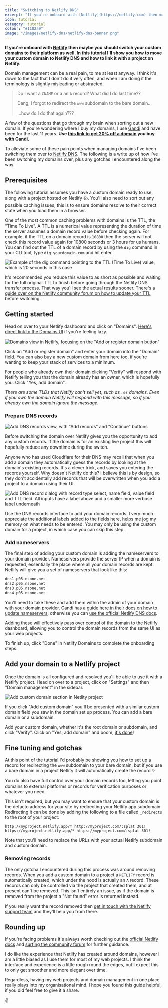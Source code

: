 ```yaml
---
title: "Switching to Netlify DNS"
excerpt: "If you're onboard with [Netlify](https://netlify.com) then maybe you should switch your custom domains to their platform as well. In this tutorial I'll show you how to move your custom domain to Netlify DNS and how to link it with a project on Netlify."
icon: tutorial
category: tutorial
colour: "#1182a9"
image: "/images/netlify-dns/netlify-dns-banner.png"
---
```


**If you're onboard with [Netlify](https://netlify.com) then maybe you should switch your custom domains to their platform as well. In this tutorial I'll show you how to move your custom domain to Netlify DNS and how to link it with a project on Netlify.**

Domain management can be a real pain, to me at least anyway. I think it's down to the fact that I don't do it very often, and when I am doing it the terminology is slightly misleading or abstracted.

> Do I want a `CNAME` or a an `A` record? What did I do last time??
>
> Dang, I forgot to redirect the `www` subdomain to the bare domain…
>
> …how do I do that again???

A few of the questions that go through my brain when sorting out a new domain. If you're wondering where I buy my domains, I use [Gandi](https://gandi.link/f/e20f1f35) and have been for the last 11 years. **Use [this link to get 20% off a domain](https://gandi.link/f/e20f1f35) you buy with Gandi.**

To alleviate some of these pain points when managing domains I've been switching them over to [Netlify DNS](https://docs.netlify.com/domains-https/netlify-dns/). The following is a write up of how I've been switching my domains over, plus any gotchas I encountered along the way.

## Prerequisites

The following tutorial assumes you have a custom domain ready to use, along with a project hosted on Netlify 👍. You'll also need to sort out any possible caching issues, this is to ensure domains resolve to their correct state when you load them in a browser.

One of the most common caching problems with domains is the TTL, the "Time To Live". A TTL is a numerical value representing the duration of time the server assumes a domain record value before checking again. For example, if the TTL on a domain record is `10800` then the server will not check this record value again for 10800 seconds or 3 hours for us humans. You can find out the TTL of a domain record by using the `dig` command in your CLI tool, type `dig yourdomain.com` and hit enter.

![Example of the dig command pointing to the TTL (Time To Live) value, which is 20 seconds in this case](/images/netlify-dns/dig-example.png)

It's recommended you reduce this value to as short as possible and waiting for the full original TTL to finish before going through the Netlify DNS transfer process. That way you'll see the actual results sooner. There's a [guide over on the Netlify community forum on how to update your TTL](https://community.netlify.com/t/support-guide-minimal-downtime-for-a-live-site-dns-migration/141) before switching.

## Getting started

Head on over to your Netlify dashboard and click on "Domains". [Here's direct link to the Domains UI](https://app.netlify.com/dns) if you're feeling lazy.

![Domains view in Netlify, focusing on the "Add or register domain button"](/images/netlify-dns/add-domain-button.png)

Click on "Add or register domain" and enter your domain into the "Domain" field. You can also buy a new custom domain from here too, if you're wanting to keep your stack of services to a minimum.

For people who already own their domain clicking "Verify" will respond with Netlify telling you that the domain already has an owner, which is hopefully you. Click "Yes, add domain".

_There are some TLDs that Netlify can't sell yet, such as `.es` domains. Even if you own the domain Netlify will respond with this message, so if you already own the domain ignore the message._

### Prepare DNS records

![Add DNS records view, with "Add records" and "Continue" buttons](/images/netlify-dns/add-records.png)

Before switching the domain over Netlify gives you the opportunity to add any custom records. If the domain is for an existing live project this will hopefully reduce any downtime during the switch.

Anyone who has used Cloudflare for their DNS may recall that when you add a domain they automatically guess the records by looking at the domain's existing records. It's a clever trick, and saves you entering the records yourself. Why doesn't Netlify do this? I believe this is by design, so they don't accidentally add records that will be overwritten when you add a project to a domain using their UI.

![Add DNS record dialog with record type select, name field, value field and TTL field. All inputs have a label above and a smaller more verbose label underneath](/images/netlify-dns/add-record-dialog.png)

Use the DNS records interface to add your domain records. I very much appreciate the additional labels added to the fields here, helps me jog my memory on what needs to be entered. You may only be using the custom domain for a project, in which case you can skip this step.

### Add nameservers

The final step of adding your custom domain is adding the nameservers to your domain provider. Nameservers provide the server IP when a domain is requested, essentially the place where all your domain records are kept. Netlify will give you a set of nameservers that look like this:

``` txt
dns1.p05.nsone.net
dns2.p05.nsone.net
dns3.p05.nsone.net
dns4.p05.nsone.net
```

You'll need to take these and add them within the admin of your domain with your domain provider. Gandi has a guide [here in their docs on how to update nameservers](https://docs.gandi.net/en/domain_names/common_operations/changing_nameservers.html#switching-to-external-nameservers), otherwise you can [use the official Netlify DNS docs](https://docs.netlify.com/domains-https/netlify-dns/delegate-to-netlify/).

Adding these will effectively pass over control of the domain to the Netlify dashboard, allowing you to control the domain records from the same UI as your web projects.

To finish up, click "Done" in Netlify Domains to complete the onboarding steps.

## Add your domain to a Netlify project

Once the domain is all configured and resolved you'll be able to use it with a Netlify project. Head on over to a project, click on "Settings" and then "Domain management" in the sidebar.

![Add custom domain section in Netlity project](/images/netlify-dns/add-custom-domain.png)

If you click "Add custom domain" you'll be presented with a similar custom domain field you saw in the domain set up process. You can add a bare domain or a subdomain.

Add your custom domain, whether it's the root domain or subdomain, and click "Verify". Click on "Yes, add domain" and boom, [it's done](https://twitter.com/cassidoo/status/1285616015620046849)!

## Fine tuning and gotchas

At this point of the tutorial I'd probably be showing you how to set up a record for redirecting the `www` subdomain to your bare domain, but if you use a bare domain in a project Netlify it will automatically create the record ✨

You do also have full control over your domain records too, letting you point domains to external platforms or records for verification purposes or whatever you need.

This isn't required, but you may want to ensure that your custom domain is the defacto address for your site by redirecting your Netlify app subdomain. Redirecting it can be done by adding the following to a file called `_redirects` to the root of your project:

```
http://myproject.netlify.app/* http://myproject.com/:splat 301!
https://myproject.netlify.app/* https://myproject.com/:splat 301!
```

Note that you'll need to replace the URLs with your actual Netlify subdomain and custom domain.

### Removing records

The only gotcha I encountered during this process was around removing records. When you add a custom domain to a project a `NETLIFY` record is automatically created, which under the hood is actually an `A` record. These records can only be controlled via the project that created them, and at present can't be removed. This isn't entirely an issue, as if the domain is removed from the project a "Not found" error is returned instead.

If you really want the record removed then [get in touch with the Netlify support team](https://community.netlify.com/) and they'll help you from there.

## Rounding up

If you're facing problems it's always worth checking out the [official Netlify docs](https://docs.netlify.com/domains-https/custom-domains/) and [surfing the community forum](https://community.netlify.com/) for further guidance.

I do like the experience that Netlify has created around domains, however I am a little biased as I use them for most of my web projects. I think the interface and experience is a little rough round the edges, but I expect this to only get smoother and more elegant over time.

Regardless, having my web projects and domain management in one place really plays into my organisational mind. I hope you found this guide helpful, if you did feel free to give it a share.

✌️
